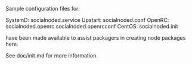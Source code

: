 Sample configuration files for:

SystemD: socialnoded.service
Upstart: socialnoded.conf
OpenRC:  socialnoded.openrc
         socialnoded.openrcconf
CentOS:  socialnoded.init

have been made available to assist packagers in creating node packages here.

See doc/init.md for more information.
